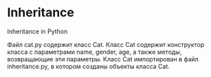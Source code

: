 # Inheritance
Inheritance in Python

Файл cat.py содержит класс Cat.
Класс Cat содержит конструктор класса с параметрами name, gender, age, а также методы, возвращающие эти параметры.
Класс Cat импортирован в файл inheritance.py, в котором созданы объекты класса Cat.
